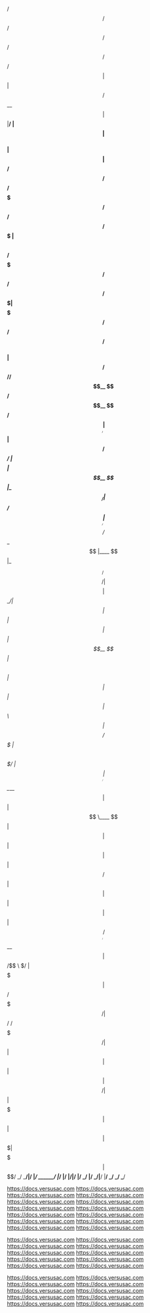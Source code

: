  /$$    /$$                                                         /$$$$$$              /$$     /$$           /$$                             /$$    
| $$   | $$                                                        /$$__  $$            | $$    |__/          | $$                            | $$    
| $$   | $$ /$$$$$$   /$$$$$$   /$$$$$$$ /$$   /$$  /$$$$$$$      | $$  \ $$ /$$$$$$$  /$$$$$$   /$$  /$$$$$$$| $$$$$$$   /$$$$$$   /$$$$$$  /$$$$$$  
|  $$ / $$//$$__  $$ /$$__  $$ /$$_____/| $$  | $$ /$$_____/      | $$$$$$$$| $$__  $$|_  $$_/  | $$ /$$_____/| $$__  $$ /$$__  $$ |____  $$|_  $$_/  
 \  $$ $$/| $$$$$$$$| $$  \__/|  $$$$$$ | $$  | $$|  $$$$$$       | $$__  $$| $$  \ $$  | $$    | $$| $$      | $$  \ $$| $$$$$$$$  /$$$$$$$  | $$    
  \  $$$/ | $$_____/| $$       \____  $$| $$  | $$ \____  $$      | $$  | $$| $$  | $$  | $$ /$$| $$| $$      | $$  | $$| $$_____/ /$$__  $$  | $$ /$$
   \  $/  |  $$$$$$$| $$       /$$$$$$$/|  $$$$$$/ /$$$$$$$/      | $$  | $$| $$  | $$  |  $$$$/| $$|  $$$$$$$| $$  | $$|  $$$$$$$|  $$$$$$$  |  $$$$/
    \_/    \_______/|__/      |_______/  \______/ |_______/       |__/  |__/|__/  |__/   \___/  |__/ \_______/|__/  |__/ \_______/ \_______/   \___/  
                                                                                                                        
https://docs.versusac.com
https://docs.versusac.com
https://docs.versusac.com
https://docs.versusac.com
https://docs.versusac.com
https://docs.versusac.com
https://docs.versusac.com
https://docs.versusac.com
https://docs.versusac.com
https://docs.versusac.com
https://docs.versusac.com
https://docs.versusac.com
https://docs.versusac.com
https://docs.versusac.com

https://docs.versusac.com
https://docs.versusac.com
https://docs.versusac.com
https://docs.versusac.com
https://docs.versusac.com
https://docs.versusac.com
https://docs.versusac.com
https://docs.versusac.com
https://docs.versusac.com
https://docs.versusac.com

https://docs.versusac.com
https://docs.versusac.com
https://docs.versusac.com
https://docs.versusac.com
https://docs.versusac.com
https://docs.versusac.com
https://docs.versusac.com
https://docs.versusac.com
https://docs.versusac.com
https://docs.versusac.com
